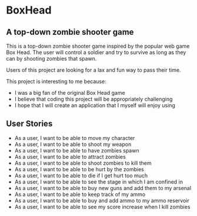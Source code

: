 # BoxHead

## A top-down zombie shooter game

This is a top-down zombie shooter game inspired by the popular web game Box Head.
The user will control a soldier and try to survive as long as they can by shooting
zombies that spawn.

Users of this project are looking for a lax and fun way to pass their time.

This project is interesting to me because:

- I was a big fan of the original Box Head game
- I believe that coding this project will be appropriately challenging
- I hope that I will create an application that I myself will enjoy using

## User Stories

- As a user, I want to be able to move my character
- As a user, I want to be able to shoot my weapon
- As a user, I want to be able to have zombies spawn
- As a user, I want to be able to attract zombies
- As a user, I want to be able to shoot zombies to kill them
- As a user, I want to be able to be hurt by the zombies
- As a user, I want to be able to die if I get hurt too much
- As a user, I want to be able to see the stage in which I am confined in
- As a user, I want to be able to buy new guns and add them to my arsenal
- As a user, I want to be able to keep track of my ammo
- As a user, I want to be able to buy and add ammo to my ammo reservoir
- As a user, I want to be able to see my score increase when I kill zombies
